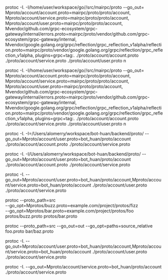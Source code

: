 protoc -I. -I/home/user/workspace/go//src/mairpc/proto 
--go_out=
Mproto/account/account.proto=mairpc/proto/proto/account,
Mproto/account/service.proto=mairpc/proto/proto/account,
Mproto/account/user.proto=mairpc/proto/proto/account,
Mvendor/github.com/grpc-ecosystem/grpc-gateway/internal/errors.proto=mairpc/proto/vendor/github.com/grpc-ecosystem/grpc-gateway/internal,
Mvendor/google.golang.org/grpc/reflection/grpc_reflection_v1alpha/reflection.proto=mairpc/proto/vendor/google.golang.org/grpc/reflection/grpc_reflection_v1alpha,
plugins=grpc+tag:. 
./proto/account/account.proto 
./proto/account/service.proto 
./proto/account/user.proto n

protoc -I. -I/home/user/workspace/go//src/mairpc/proto 
--go_out=
Mproto/account/account.proto=mairpc/proto/proto/account,
Mproto/account/service.proto=mairpc/proto/proto/account,
Mproto/account/user.proto=mairpc/proto/proto/account,
Mvendor/github.com/grpc-ecosystem/grpc-gateway/internal/errors.proto=mairpc/proto/vendor/github.com/grpc-ecosystem/grpc-gateway/internal,
Mvendor/google.golang.org/grpc/reflection/grpc_reflection_v1alpha/reflection.proto=mairpc/proto/vendor/google.golang.org/grpc/reflection/grpc_reflection_v1alpha,
plugins=grpc+tag:. 
./proto/account/account.proto 
./proto/account/service.proto 
./proto/account/user.proto n




protoc -I. -I=/Users/alomerry/workspace/bot-huan/backend/proto/ --go_out=Mproto/account/user.proto=bot_huan/proto/account ./proto/account/account.proto ./proto/account/service.proto 

protoc -I. -I/Users/alomerry/workspace/bot-huan/backend/proto/ --go_out=Mproto/account/user.proto=bot_huan/proto/account ./proto/account/account.proto ./proto/account/service.proto 

protoc -I. --go_out=Mproto/account/user.proto=bot_huan/proto/account,Mproto/account/service.proto=bot_huan/proto/account ./proto/account/user.proto ./proto/account/service.proto 

protoc --proto_path=src \
  --go_opt=Mprotos/buzz.proto=example.com/project/protos/fizz \
  --go_opt=Mprotos/bar.proto=example.com/project/protos/foo \
  protos/buzz.proto protos/bar.proto

protoc --proto_path=src --go_out=out --go_opt=paths=source_relative foo.proto bar/baz.proto

protoc -I. --go_out=Mproto/account/user.proto=bot_huan/proto/account,Mproto/account/service.proto=bot_huan/proto/account ./proto/account/user.proto ./proto/account/service.proto 

protoc -I. --go_out=Mproto/account/service.proto=bot_huan/proto/account ./proto/account/service.proto 